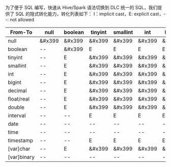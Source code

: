 为了便于 SQL 编写，快速从 Hive/Spark 语法切换到 DLC 统一的 SQL，我们提供了 SQL 的隐式转化能力，转化列表如下：
I：implicit cast，E: explicit cast，--: not allowed

| From-To | null | boolean | tinyint | smallint |int	 |bigint	 |decimal	 |float/real	 |double	 |interval	 |date |	time |	timestamp |	[var]char |	[var]binary |
|---------|---------|---------|---------|---------|---------|---------|---------|---------|---------|---------|---------|---------|---------|---------|---------|		
| null	|&#x399|	&#x399|	 &#x399|	&#x399|	&#x399|	&#x399|	&#x399|	&#x399|	&#x399|	&#x399|	&#x399|	&#x399|	&#x399|	&#x399|	&#x399|	&#x399|	
| boolean	| --| 	&#x399	| E| 	E| 	E| 	E| 	E| 	E	| E	| --| 	--	| --| 	--	| &#x399| 	--| 
| tinyint	| --	| E	| &#x399 | &#x399 | &#x399 | &#x399| 	&#x399 |&#x399 | &#x399|  E	| --| 	--	| E| 	&#x399	| --| 
| smallint	| --	| E	| &#x399| &#x399| &#x399| &#x399| &#x399|&#x399| &#x399	| E	| --| 	--| 	E	| &#x399|	--| 
|int| --	| E	| &#x399| &#x399| &#x399| &#x399| &#x399|&#x399| &#x399	| E	| --| 	--| 	E	| &#x399|	--| 
|bigint| --	| E	| &#x399| &#x399| &#x399| &#x399| &#x399|&#x399| &#x399	| E	| --| 	--| 	E	| &#x399|	--| 
|decimal	| --	| E	| &#x399| &#x399| &#x399| &#x399| &#x399|&#x399| &#x399	| E	| --| 	--| 	E	| &#x399|	--| 
|float/real	| --	| E	| &#x399| &#x399| &#x399| &#x399| &#x399|&#x399| &#x399	| --	| --| 	--| 	E	| &#x399|	--| 
|double	| --	| E	| &#x399| &#x399| &#x399| &#x399| &#x399|&#x399| &#x399	| --	| --| 	--| 	E	| &#x399|	--| 
| interval| 	--	| --| 	E| 	E	| E| 	E| 	E	| --| 	--| 	&#x399	| --| 	--	| --	| E| 	--| 
| date| 	--| 	--	| --| 	--	| --	| --| 	--	| --	| --| 	--| 	&#x399| 	--	| &#x399| 	&#x399	| --| 
| time	| --	| --	| --	| --	| --| 	--| 	--	| --| 	--| 	--| 	--	| &#x399	| E	| &#x399| 	--| 
| timestamp| 	--| 	--| 	E| 	E| 	E	| E	| E	| E| 	E| 	--	| &#x399	| E	| &#x399| 	&#x399| 	--| 
| [var]char	| --| 	E| 	&#x399|	&#x399|	&#x399|	&#x399|	&#x399|	&#x399|	&#x399|	&#x399|	&#x399|	&#x399|	&#x399|	&#x399|	&#x399|	&#x399|	
| [var]binary| 	--| 	--| 	--	| --	| --	| --	| --| 	--	| --| 	--	| E| 	E| 	E	| &#x399|	&#x399|	


